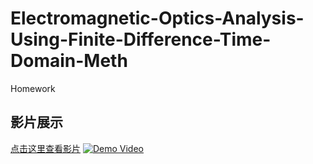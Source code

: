 # Electromagnetic-Optics-Analysis-Using-Finite-Difference-Time-Domain-Meth
Homework
## 影片展示

[点击这里查看影片](Homework1/HW1_Video.mp4)
[![Demo Video](https://img.youtube.com/vi/dQw4w9WgXcQ/0.jpg)](https://www.youtube.com/watch?v=dQw4w9WgXcQ)
